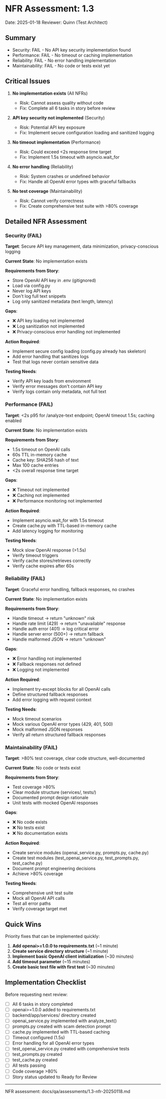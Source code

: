 # NFR Assessment: 1.3

Date: 2025-01-18
Reviewer: Quinn (Test Architect)

<!-- Note: Story is in Draft status - assessment based on requirements -->

## Summary

- Security: FAIL - No API key security implementation found
- Performance: FAIL - No timeout or caching implementation
- Reliability: FAIL - No error handling implementation
- Maintainability: FAIL - No code or tests exist yet

## Critical Issues

1. **No implementation exists** (All NFRs)
   - Risk: Cannot assess quality without code
   - Fix: Complete all 6 tasks in story before review

2. **API key security not implemented** (Security)
   - Risk: Potential API key exposure
   - Fix: Implement secure configuration loading and sanitized logging

3. **No timeout implementation** (Performance)
   - Risk: Could exceed <2s response time target
   - Fix: Implement 1.5s timeout with asyncio.wait_for

4. **No error handling** (Reliability)
   - Risk: System crashes or undefined behavior
   - Fix: Handle all OpenAI error types with graceful fallbacks

5. **No test coverage** (Maintainability)
   - Risk: Cannot verify correctness
   - Fix: Create comprehensive test suite with >80% coverage

## Detailed NFR Assessment

### Security (FAIL)

**Target**: Secure API key management, data minimization, privacy-conscious logging

**Current State**: No implementation exists

**Requirements from Story**:
- Store OpenAI API key in .env (gitignored)
- Load via config.py
- Never log API keys
- Don't log full text snippets
- Log only sanitized metadata (text length, latency)

**Gaps**:
- ❌ API key loading not implemented
- ❌ Log sanitization not implemented
- ❌ Privacy-conscious error handling not implemented

**Action Required**:
- Implement secure config loading (config.py already has skeleton)
- Add error handling that sanitizes logs
- Test that logs never contain sensitive data

**Testing Needs**:
- Verify API key loads from environment
- Verify error messages don't contain API key
- Verify logs contain only metadata, not full text

### Performance (FAIL)

**Target**: <2s p95 for /analyze-text endpoint; OpenAI timeout 1.5s; caching enabled

**Current State**: No implementation exists

**Requirements from Story**:
- 1.5s timeout on OpenAI calls
- 60s TTL in-memory cache
- Cache key: SHA256 hash of text
- Max 100 cache entries
- <2s overall response time target

**Gaps**:
- ❌ Timeout not implemented
- ❌ Caching not implemented
- ❌ Performance monitoring not implemented

**Action Required**:
- Implement asyncio.wait_for with 1.5s timeout
- Create cache.py with TTL-based in-memory cache
- Add latency logging for monitoring

**Testing Needs**:
- Mock slow OpenAI response (>1.5s)
- Verify timeout triggers
- Verify cache stores/retrieves correctly
- Verify cache expires after 60s

### Reliability (FAIL)

**Target**: Graceful error handling, fallback responses, no crashes

**Current State**: No implementation exists

**Requirements from Story**:
- Handle timeout → return "unknown" risk
- Handle rate limit (429) → return "unavailable" response
- Handle auth error (401) → log critical error
- Handle server error (500+) → return fallback
- Handle malformed JSON → return "unknown"

**Gaps**:
- ❌ Error handling not implemented
- ❌ Fallback responses not defined
- ❌ Logging not implemented

**Action Required**:
- Implement try-except blocks for all OpenAI calls
- Define structured fallback responses
- Add error logging with request context

**Testing Needs**:
- Mock timeout scenarios
- Mock various OpenAI error types (429, 401, 500)
- Mock malformed JSON responses
- Verify all return structured fallback responses

### Maintainability (FAIL)

**Target**: >80% test coverage, clear code structure, well-documented

**Current State**: No code or tests exist

**Requirements from Story**:
- Test coverage >80%
- Clear module structure (services/, tests/)
- Documented prompt design rationale
- Unit tests with mocked OpenAI responses

**Gaps**:
- ❌ No code exists
- ❌ No tests exist
- ❌ No documentation exists

**Action Required**:
- Create service modules (openai_service.py, prompts.py, cache.py)
- Create test modules (test_openai_service.py, test_prompts.py, test_cache.py)
- Document prompt engineering decisions
- Achieve >80% coverage

**Testing Needs**:
- Comprehensive unit test suite
- Mock all OpenAI API calls
- Test all error paths
- Verify coverage target met

## Quick Wins

Priority fixes that can be implemented quickly:

1. **Add openai>=1.0.0 to requirements.txt** (~1 minute)
2. **Create service directory structure** (~1 minute)
3. **Implement basic OpenAI client initialization** (~30 minutes)
4. **Add timeout parameter** (~15 minutes)
5. **Create basic test file with first test** (~30 minutes)

## Implementation Checklist

Before requesting next review:

- [ ] All 6 tasks in story completed
- [ ] openai>=1.0.0 added to requirements.txt
- [ ] backend/app/services/ directory created
- [ ] openai_service.py implemented with analyze_text()
- [ ] prompts.py created with scam detection prompt
- [ ] cache.py implemented with TTL-based caching
- [ ] Timeout configured (1.5s)
- [ ] Error handling for all OpenAI error types
- [ ] test_openai_service.py created with comprehensive tests
- [ ] test_prompts.py created
- [ ] test_cache.py created
- [ ] All tests passing
- [ ] Code coverage >80%
- [ ] Story status updated to Ready for Review

---

NFR assessment: docs/qa/assessments/1.3-nfr-20250118.md

